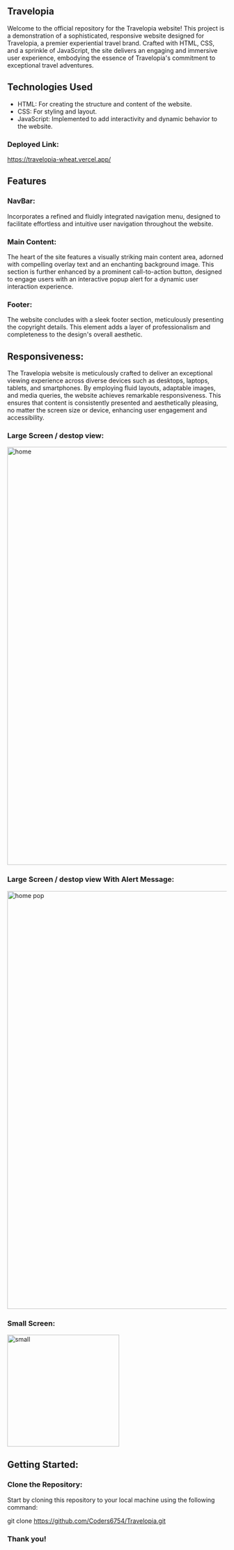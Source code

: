 
## Travelopia
Welcome to the official repository for the Travelopia website! This project is a demonstration of a sophisticated, responsive website designed for Travelopia, a premier experiential travel brand. Crafted with HTML, CSS, and a sprinkle of JavaScript, the site delivers an engaging and immersive user experience, embodying the essence of Travelopia's commitment to exceptional travel adventures.

## Technologies Used
- HTML: For creating the structure and content of the website.
- CSS: For styling and layout.
- JavaScript: Implemented to add interactivity and dynamic behavior to the website.

### Deployed Link:
https://travelopia-wheat.vercel.app/

## Features
### NavBar:
Incorporates a refined and fluidly integrated navigation menu, designed to facilitate effortless and intuitive user navigation throughout the website.

### Main Content:
The heart of the site features a visually striking main content area, adorned with compelling overlay text and an enchanting background image. This section is further enhanced by a prominent call-to-action button, designed to engage users with an interactive popup alert for a dynamic user interaction experience.

### Footer: 
The website concludes with a sleek footer section, meticulously presenting the copyright details. This element adds a layer of professionalism and completeness to the design's overall aesthetic.

## Responsiveness:
The Travelopia website is meticulously crafted to deliver an exceptional viewing experience across diverse devices such as desktops, laptops, tablets, and smartphones. By employing fluid layouts, adaptable images, and media queries, the website achieves remarkable responsiveness. This ensures that content is consistently presented and aesthetically pleasing, no matter the screen size or device, enhancing user engagement and accessibility.


### Large Screen / destop view:
<img width="960" alt="home" src="https://github.com/Coders6754/Travelopia/assets/128929403/a157ebd9-3ec0-4685-8a57-f6e654a4bcbc">


### Large Screen / destop view With Alert Message:
<img width="960" alt="home pop" src="https://github.com/Coders6754/Travelopia/assets/128929403/df563653-4af5-435b-bdc9-cf6f25415a3c">


### Small Screen:
<img width="257" alt="small" src="https://github.com/Coders6754/Travelopia/assets/128929403/3e250118-37ae-460c-988c-0a1e1f38f08d">


## Getting Started:
### Clone the Repository:
Start by cloning this repository to your local machine using the following command:

git clone https://github.com/Coders6754/Travelopia.git

### Thank you!

